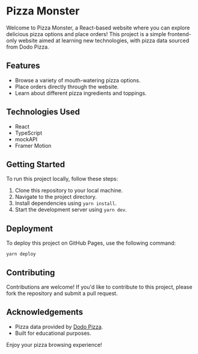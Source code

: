 # Pizza Monster

Welcome to Pizza Monster, a React-based website where you can explore delicious pizza options and place orders! This project is a simple frontend-only website aimed at learning new technologies, with pizza data sourced from Dodo Pizza.

## Features

-  Browse a variety of mouth-watering pizza options.
-  Place orders directly through the website.
-  Learn about different pizza ingredients and toppings.

## Technologies Used

-  React
-  TypeScript
-  mockAPI
-  Framer Motion

## Getting Started

To run this project locally, follow these steps:

1. Clone this repository to your local machine.
2. Navigate to the project directory.
3. Install dependencies using `yarn install`.
4. Start the development server using `yarn dev`.

## Deployment

To deploy this project on GitHub Pages, use the following command:

`yarn deploy`

## Contributing

Contributions are welcome! If you'd like to contribute to this project, please fork the repository and submit a pull request.

## Acknowledgements

-  Pizza data provided by [Dodo Pizza](https://dodopizza.de/).
-  Built for educational purposes.

Enjoy your pizza browsing experience!
